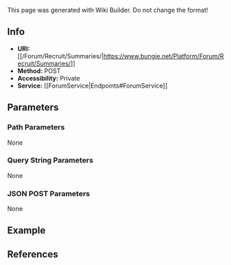 <span class="wiki-builder">This page was generated with Wiki Builder. Do not change the format!</span>

## Info

* **URI:** [[/Forum/Recruit/Summaries/|https://www.bungie.net/Platform/Forum/Recruit/Summaries/]]
* **Method:** POST
* **Accessibility:** Private
* **Service:** [[ForumService|Endpoints#ForumService]]

## Parameters
### Path Parameters
None

### Query String Parameters
None

### JSON POST Parameters
None

## Example

## References
